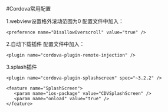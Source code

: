 #Cordova常用配置

1.webview设置格外滚动范围为0
配置文件中加入：
```
<preference name="DisallowOverscroll" value="true" />
```
2.自动下载插件
配置文件中加入：
```
<plugin name="cordova-plugin-remote-injection" />

```

3.splash插件

```
<plugin name="cordova-plugin-splashscreen" spec="~3.2.2" />

<feature name="SplashScreen">
   <param name="ios-package" value="CDVSplashScreen" />
   <param name="onload" value="true" />
</feature>
```